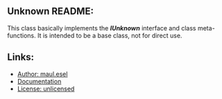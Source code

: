 ## Unknown README:
This class basically implements the ***IUnknown*** interface and class meta-functions.
It is intended to be a base class, not for direct use.

## Links:
* [Author: maul.esel](https://github.com/maul-esel)
* [Documentation](http://maul-esel.github.com/COM-Classes/AHK_Lv1.1/Unknown)
* [License: unlicensed](http://unlicense.org/)